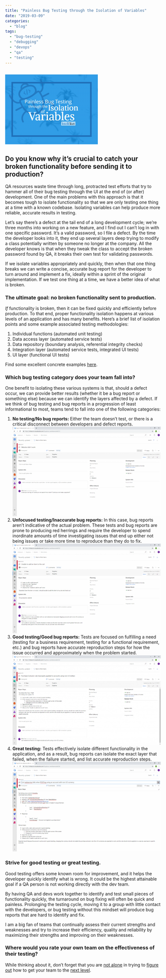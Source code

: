 ```yaml
---
title: "Painless Bug Testing through the Isolation of Variables"
date: "2019-03-09"
categories: 
  - "blog"
tags: 
  - "bug-testing"
  - "debugging"
  - "devops"
  - "qa"
  - "testing"
---
```


## ![Painless Bug Testing through the Isolation of Variables. Graphic with bugs behind it.](images/IsolatingVariablesMain-300x225.png)

## Do you know why it’s crucial to catch your broken functionality before sending it to production?

QA resources waste time through long, protracted test efforts that try to hammer all of their bug testing through the UI at the end of (or after) development. One of the main problems with this approach is that it becomes tough to isolate functionality so that we are only testing one thing at a time with a known codebase. Isolating variables can help produce more reliable, accurate results in testing.

Let’s say there’s a defect at the tail end of a long development cycle; we’re three months into working on a new feature, and I find out I can’t log in with one specific password. It’s a valid password, so I file a defect. By the time the developer looks into it, they end up several layers deep trying to modify a class potentially written by someone no longer at the company. All the developer knows is that when they tweak the class to accept the broken password found by QA, it breaks their own test for validating passwords.

If we isolate variables appropriately and quickly, then when that one thing breaks we can write a concise, accurate bug report for the developer to turn around and implement a fix, ideally within a sprint of the original implementation. If we test one thing at a time, we have a better idea of what is broken.

### The ultimate goal: no broken functionality sent to production.

_If_ functionality is broken, then it can be fixed quickly and efficiently before production. To that end, proper functionality isolation happens at various levels of an application and has many benefits. Here’s a brief list of isolation points and some example associated testing methodologies:

1. Individual functions (automated unit testing)
2. Data access layer (automated service tests)
3. Data repository (boundary analysis, referential integrity checks)
4. Integration layer (automated service tests, integrated UI tests)
5. UI layer (functional UI tests)

Find some excellent concrete examples [here](https://martinfowler.com/articles/practical-test-pyramid.html).

### Which bug testing category does your team fall into?

One benefit to isolating these various systems is that, should a defect occur, we can provide better results (whether it be a bug report or something else) because we can identify the layers affected by a defect. If we think of bug testing and bug reports in a progression of least informational to most, teams tend to fall into one of the following categories:

1. **No testing/No bug reports:** Either the team doesn’t test, or there is a critical disconnect between developers and defect reports.![Screenshot showing repo steps used when there's no testing.](images/1-NoTesting-1024x616.png)
2. **Unfocused testing/Inaccurate bug reports:** In this case, bug reports aren’t indicative of the actual problem. These tests and bug reports are prone to producing red herrings and require the developer to spend inordinate amounts of time investigating issues that end up either not being issues or take more time to reproduce than they do to fix.![Screenshot showing repo steps used when the testing is unfocused..](images/2-UnfocusedTesting-1024x616.png)
3. **Good testing/Good bug reports:** Tests are focused on fulfilling a need (testing for a business requirement, testing for a functional requirement, etc.) and bug reports have accurate reproduction steps for how the issue occurred and approximately when the problem started.![Screenshot showing repo steps used when the testing is good.](images/3-GoodTesting-1024x617.png)
4. **Great testing:** Tests effectively isolate different functionality in the application, and as a result, bug reports can isolate the exact layer that failed, when the failure started, and list accurate reproduction steps.![Screenshot showing repo steps used when the testing is great..](images/4-GreatTesting-1024x616.png)

### Strive for good testing or great testing.

Good testing offers some known room for improvement, and it helps the developer quickly identify what is wrong. It could be the highest attainable goal if a QA person is not working directly with the dev team.

By having QA and devs work together to identify and test small pieces of functionality quickly, the turnaround on bug fixing will often be quick and painless. Prolonging the testing cycle, moving it to a group with little contact with the developers, or bug testing without this mindset will produce bug reports that are hard to identify and fix.

I am a big fan of teams that continually assess their current strengths and weaknesses and try to increase their efficiency, quality and reliability by maximizing their strengths and improving on their weaknesses.

### Where would you rate your own team on the effectiveness of their testing?

While thinking about it, don’t forget that you are [not alone](https://james-willett.com/2016/09/the-evolution-of-the-testing-pyramid/) in trying to [figure out](https://medium.com/@fistsOfReason/testing-is-good-pyramids-are-bad-ice-cream-cones-are-the-worst-ad94b9b2f05f) how to get your team to the [next level](https://www.mountaingoatsoftware.com/blog/the-forgotten-layer-of-the-test-automation-pyramid).
